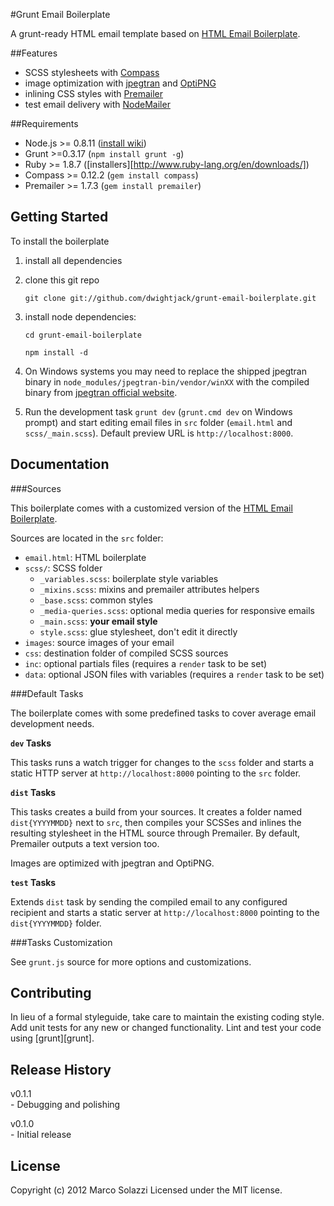 #Grunt Email Boilerplate

A grunt-ready HTML email template based on [HTML Email Boilerplate](http://htmlemailboilerplate.com/).

##Features

* SCSS stylesheets with [Compass](http://compass-style.org/)
* image optimization with [jpegtran](http://jpegclub.org/jpegtran/) and [OptiPNG](http://optipng.sourceforge.net/)
* inlining CSS styles with [Premailer](http://premailer.dialect.ca/)
* test email delivery with [NodeMailer](https://github.com/andris9/Nodemailer)

##Requirements

* Node.js >= 0.8.11 ([install wiki](https://github.com/joyent/node/wiki/Installing-Node.js-via-package-manager))
* Grunt >=0.3.17 (`npm install grunt -g`)
* Ruby >= 1.8.7 ([installers][http://www.ruby-lang.org/en/downloads/])
* Compass >= 0.12.2 (`gem install compass`)
* Premailer >= 1.7.3 (`gem install premailer`)

## Getting Started
To install the boilerplate 

1. install all dependencies

2. clone this git repo

	`git clone git://github.com/dwightjack/grunt-email-boilerplate.git`

3. install node dependencies:
	
	`cd grunt-email-boilerplate`

	`npm install -d`

4. On Windows systems you may need to replace the shipped jpegtran binary in `node_modules/jpegtran-bin/vendor/winXX` with the compiled binary from [jpegtran official website](http://jpegclub.org/jpegtran/).

5. Run the development task `grunt dev` (`grunt.cmd dev` on Windows prompt) and start editing email files in `src` folder (`email.html` and `scss/_main.scss`). Default preview URL is `http://localhost:8000`.

## Documentation


###Sources

This boilerplate comes with a customized version of the [HTML Email Boilerplate](http://htmlemailboilerplate.com/).

Sources are located in the `src` folder:

* `email.html`: HTML boilerplate
* `scss/`: SCSS folder
	* `_variables.scss`: boilerplate style variables
	* `_mixins.scss`: mixins and premailer attributes helpers 
	* `_base.scss`: common styles
	* `_media-queries.scss`: optional media queries for responsive emails
	* `_main.scss`: **your email style**
	* `style.scss`: glue stylesheet, don't edit it directly
* `images`: source images of your email
* `css`: destination folder of compiled SCSS sources
* `inc`: optional partials files (requires a `render` task to be set)
* `data`: optional JSON files with variables (requires a `render` task to be set)

###Default Tasks

The boilerplate comes with some predefined tasks to cover average email development needs.

**`dev` Tasks**

This tasks runs a watch trigger for changes to the `scss` folder and starts a static HTTP server at `http://localhost:8000` pointing to the `src` folder.

**`dist` Tasks**

This tasks creates a build from your sources. It creates a folder named `dist{YYYYMMDD}` next to `src`, then compiles your SCSSes and inlines the resulting stylesheet in the HTML source through Premailer. By default, Premailer outputs a text version too. 

Images are optimized with jpegtran and OptiPNG.

**`test` Tasks**

Extends `dist` task by sending the compiled email to any configured recipient and starts a static server at `http://localhost:8000` pointing to the `dist{YYYYMMDD}` folder.

###Tasks Customization

See `grunt.js` source for more options and customizations.

## Contributing
In lieu of a formal styleguide, take care to maintain the existing coding style. Add unit tests for any new or changed functionality. Lint and test your code using [grunt][grunt].

## Release History
v0.1.1  
	- Debugging and polishing 

v0.1.0  
	- Initial release

## License
Copyright (c) 2012 Marco Solazzi
Licensed under the MIT license.

